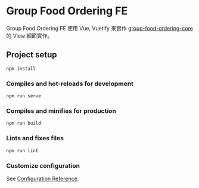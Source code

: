 # Group Food Ordering FE

Group Food Ordering FE 使用 Vue, Vuetify 來實作 [group-food-ordering-core](https://github.com/johnlin1066/group-food-ordering-core) 的 View 細節實作。

## Project setup
```
npm install
```

### Compiles and hot-reloads for development
```
npm run serve
```

### Compiles and minifies for production
```
npm run build
```

### Lints and fixes files
```
npm run lint
```

### Customize configuration
See [Configuration Reference](https://cli.vuejs.org/config/).

